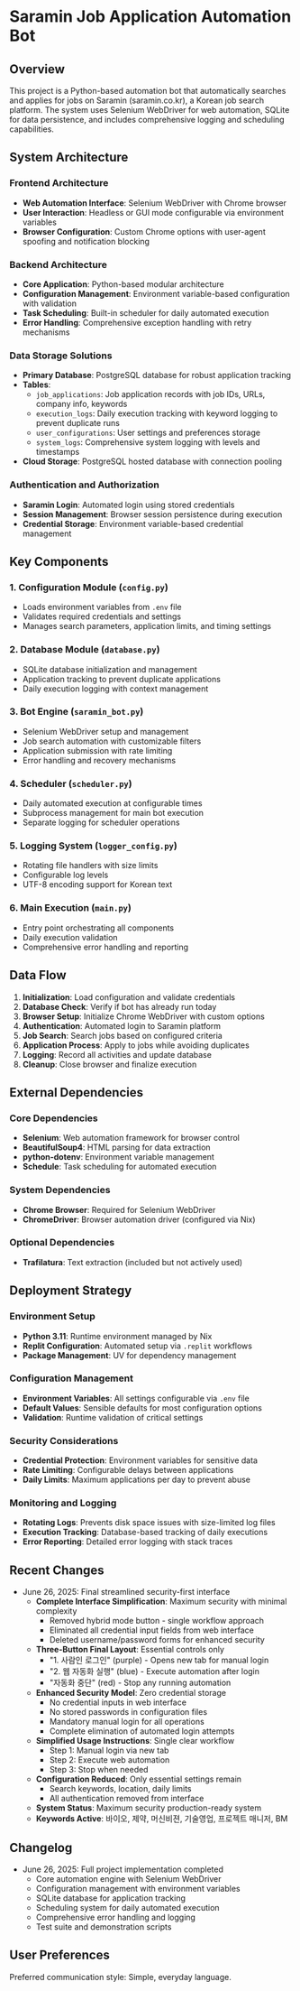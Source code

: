 # Saramin Job Application Automation Bot

## Overview

This project is a Python-based automation bot that automatically searches and applies for jobs on Saramin (saramin.co.kr), a Korean job search platform. The system uses Selenium WebDriver for web automation, SQLite for data persistence, and includes comprehensive logging and scheduling capabilities.

## System Architecture

### Frontend Architecture
- **Web Automation Interface**: Selenium WebDriver with Chrome browser
- **User Interaction**: Headless or GUI mode configurable via environment variables
- **Browser Configuration**: Custom Chrome options with user-agent spoofing and notification blocking

### Backend Architecture
- **Core Application**: Python-based modular architecture
- **Configuration Management**: Environment variable-based configuration with validation
- **Task Scheduling**: Built-in scheduler for daily automated execution
- **Error Handling**: Comprehensive exception handling with retry mechanisms

### Data Storage Solutions
- **Primary Database**: PostgreSQL database for robust application tracking
- **Tables**:
  - `job_applications`: Job application records with job IDs, URLs, company info, keywords
  - `execution_logs`: Daily execution tracking with keyword logging to prevent duplicate runs
  - `user_configurations`: User settings and preferences storage
  - `system_logs`: Comprehensive system logging with levels and timestamps
- **Cloud Storage**: PostgreSQL hosted database with connection pooling

### Authentication and Authorization
- **Saramin Login**: Automated login using stored credentials
- **Session Management**: Browser session persistence during execution
- **Credential Storage**: Environment variable-based credential management

## Key Components

### 1. Configuration Module (`config.py`)
- Loads environment variables from `.env` file
- Validates required credentials and settings
- Manages search parameters, application limits, and timing settings

### 2. Database Module (`database.py`)
- SQLite database initialization and management
- Application tracking to prevent duplicate applications
- Daily execution logging with context management

### 3. Bot Engine (`saramin_bot.py`)
- Selenium WebDriver setup and management
- Job search automation with customizable filters
- Application submission with rate limiting
- Error handling and recovery mechanisms

### 4. Scheduler (`scheduler.py`)
- Daily automated execution at configurable times
- Subprocess management for main bot execution
- Separate logging for scheduler operations

### 5. Logging System (`logger_config.py`)
- Rotating file handlers with size limits
- Configurable log levels
- UTF-8 encoding support for Korean text

### 6. Main Execution (`main.py`)
- Entry point orchestrating all components
- Daily execution validation
- Comprehensive error handling and reporting

## Data Flow

1. **Initialization**: Load configuration and validate credentials
2. **Database Check**: Verify if bot has already run today
3. **Browser Setup**: Initialize Chrome WebDriver with custom options
4. **Authentication**: Automated login to Saramin platform
5. **Job Search**: Search jobs based on configured criteria
6. **Application Process**: Apply to jobs while avoiding duplicates
7. **Logging**: Record all activities and update database
8. **Cleanup**: Close browser and finalize execution

## External Dependencies

### Core Dependencies
- **Selenium**: Web automation framework for browser control
- **BeautifulSoup4**: HTML parsing for data extraction
- **python-dotenv**: Environment variable management
- **Schedule**: Task scheduling for automated execution

### System Dependencies
- **Chrome Browser**: Required for Selenium WebDriver
- **ChromeDriver**: Browser automation driver (configured via Nix)

### Optional Dependencies
- **Trafilatura**: Text extraction (included but not actively used)

## Deployment Strategy

### Environment Setup
- **Python 3.11**: Runtime environment managed by Nix
- **Replit Configuration**: Automated setup via `.replit` workflows
- **Package Management**: UV for dependency management

### Configuration Management
- **Environment Variables**: All settings configurable via `.env` file
- **Default Values**: Sensible defaults for most configuration options
- **Validation**: Runtime validation of critical settings

### Security Considerations
- **Credential Protection**: Environment variables for sensitive data
- **Rate Limiting**: Configurable delays between applications
- **Daily Limits**: Maximum applications per day to prevent abuse

### Monitoring and Logging
- **Rotating Logs**: Prevents disk space issues with size-limited log files
- **Execution Tracking**: Database-based tracking of daily executions
- **Error Reporting**: Detailed error logging with stack traces

## Recent Changes

- June 26, 2025: Final streamlined security-first interface
  - **Complete Interface Simplification**: Maximum security with minimal complexity
    - Removed hybrid mode button - single workflow approach
    - Eliminated all credential input fields from web interface
    - Deleted username/password forms for enhanced security
  - **Three-Button Final Layout**: Essential controls only
    - "1. 사람인 로그인" (purple) - Opens new tab for manual login
    - "2. 웹 자동화 실행" (blue) - Execute automation after login
    - "자동화 중단" (red) - Stop any running automation
  - **Enhanced Security Model**: Zero credential storage
    - No credential inputs in web interface
    - No stored passwords in configuration files
    - Mandatory manual login for all operations
    - Complete elimination of automated login attempts
  - **Simplified Usage Instructions**: Single clear workflow
    - Step 1: Manual login via new tab
    - Step 2: Execute web automation
    - Step 3: Stop when needed
  - **Configuration Reduced**: Only essential settings remain
    - Search keywords, location, daily limits
    - All authentication removed from interface
  - **System Status**: Maximum security production-ready system
  - **Keywords Active**: 바이오, 제약, 머신비젼, 기술영업, 프로젝트 매니저, BM

## Changelog

- June 26, 2025: Full project implementation completed
  - Core automation engine with Selenium WebDriver
  - Configuration management with environment variables
  - SQLite database for application tracking
  - Scheduling system for daily automated execution
  - Comprehensive error handling and logging
  - Test suite and demonstration scripts

## User Preferences

Preferred communication style: Simple, everyday language.